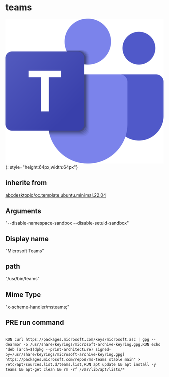 # teams
![teams.svg](/applications/icons/teams.svg){: style="height:64px;width:64px"}
## inherite from
[abcdesktopio/oc.template.ubuntu.minimal.22.04](abcdesktopio/oc.template.ubuntu.minimal.22.04.md)
## Arguments
"--disable-namespace-sandbox --disable-setuid-sandbox"
## Display name
"Microsoft Teams"
## path
"/usr/bin/teams"
## Mime Type
"x-scheme-handler/msteams;"
## PRE run command

```

RUN curl https://packages.microsoft.com/keys/microsoft.asc | gpg --dearmor -o /usr/share/keyrings/microsoft-archive-keyring.gpg,RUN echo "deb [arch=$(dpkg --print-architecture) signed-by=/usr/share/keyrings/microsoft-archive-keyring.gpg] https://packages.microsoft.com/repos/ms-teams stable main" > /etc/apt/sources.list.d/teams.list,RUN apt update && apt install -y teams && apt-get clean && rm -rf /var/lib/apt/lists/*
```
